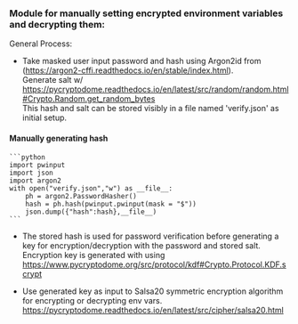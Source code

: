 ### Module for manually setting encrypted environment variables and decrypting them:

General Process:

- Take masked user input password and hash using Argon2id from (https://argon2-cffi.readthedocs.io/en/stable/index.html).  
Generate salt w/ https://pycryptodome.readthedocs.io/en/latest/src/random/random.html#Crypto.Random.get_random_bytes  
This hash and salt can be stored visibly in a file named 'verify.json' as initial setup.  
#### Manually generating hash

    ```python
    import pwinput
    import json
    import argon2
    with open("verify.json","w") as __file__:
        ph = argon2.PasswordHasher()
        hash = ph.hash(pwinput.pwinput(mask = "$"))
        json.dump({"hash":hash},__file__)
    ```

- The stored hash is used for password verification before generating a key for encryption/decryption with the password and stored salt.  
Encryption key is generated with using https://www.pycryptodome.org/src/protocol/kdf#Crypto.Protocol.KDF.scrypt

- Use generated key as input to Salsa20 symmetric encryption algorithm for encrypting or decrypting env vars.  
https://pycryptodome.readthedocs.io/en/latest/src/cipher/salsa20.html
